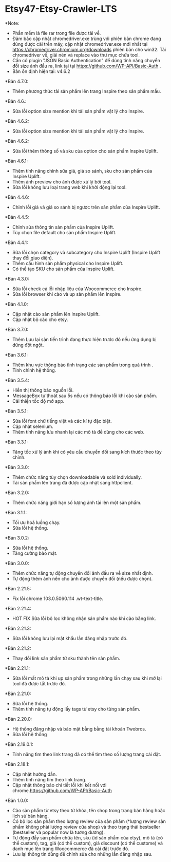 # Etsy47-Etsy-Crawler-LTS
*Note: 
- Phần mềm là file rar trong file được tải về.
- Đảm bảo cập nhật chromedriver.exe trùng với phiên bản chrome đang dùng được cài trên máy, cập nhật chromedriver.exe mới nhất tại https://chromedriver.chromium.org/downloads phiên bản cho win32. Tải chromedriver về, giải nén và replace vào thư mục chứa tool.
- Cần có plugin "JSON Basic Authentication" để dùng tính năng chuyển đổi size ảnh đầu ra, link tại tại https://github.com/WP-API/Basic-Auth .
- Bản ổn định hiện tại: v4.6.2

*Bản 4.7.0:
- Thêm phương thức tải sản phẩm lên trang Inspire theo sản phẩm mẫu.

*Bản 4.6.:
- Sửa lỗi option size mention khi tải sản phẩm vật lý cho Inspire.

*Bản 4.6.2:
- Sửa lỗi option size mention khi tải sản phẩm vật lý cho Inspire.

*Bản 4.6.2:
- Sửa lỗi thêm thông số và sku của option cho sản phẩm Inspire Uplift.

*Bản 4.6.1:
- Thêm tính năng chỉnh sửa giá, giá so sánh, sku cho sản phẩm của Inspire Uplift.
- Thêm ảnh preview cho ảnh được xử lý bởi tool.
- Sửa lỗi không lưu loại trang web khi khởi động lại tool.

*Bản 4.4.6:
- Chỉnh lỗi giá và giá so sánh bị ngược trên sản phẩm của Inspire Uplift.


*Bản 4.4.5:
- Chỉnh sửa thông tin sản phẩm của Inspire Uplift.
- Tùy chọn file default cho sản phẩm Inspire Uplift.

*Bản 4.4.1:
- Sửa lỗi chọn category và subcategory cho Inspire Uplift (Inspire Uplift thay đổi giao diện).
- Thêm cấu hình sản phẩm physical cho Inspire Uplift.
- Có thể tạo SKU cho sản phẩm của Inspire Uplift.

*Bản 4.3.0:
- Sửa lỗi check cả lỗi nhập liệu của Woocommerce cho Inspire.
- Sửa lỗi browser khi cào và up sản phẩm lên Inspire.

*Bản 4.1.0:
- Cập nhật cào sản phẩm lên Inspire Uplift.
- Cập nhật bộ cào cho etsy.

*Bản 3.7.0:
- Thêm Lưu lại sản tiến trình đang thực hiện trước đó nếu ứng dụng bị dừng đột ngột.

*Bản 3.6.1:
- Thêm khu vực thông báo tình trạng các sản phẩm trong quá trình .
- Tinh chỉnh hệ thống.

*Bản 3.5.4:
- Hiển thị thông báo nguồn lỗi.
- MessageBox tự thoát sau 5s nếu có thông báo lỗi khi cào sản phẩm.
- Cải thiện tốc độ mở app.

*Bản 3.5.1:
- Sửa lỗi font chữ tiếng việt và các kí tự đặc biệt.
- Cập nhật selenium.
- Thêm tính năng lưu nhanh lại các mô tả để dùng cho các web.

*Bản 3.3.1:
- Tăng tốc xử lý ảnh khi có yêu cầu chuyển đổi sang kích thước theo tùy chỉnh.

*Bản 3.3.0:
- Thêm chức năng tùy chọn downloadable và sold individually.
- Tải sản phẩm lên trang đã được cập nhật sang httpclient.

*Bản 3.2.0:
- Thêm chức năng giới hạn số lượng ảnh tải lên một sản phẩm.

*Bản 3.1.1:
- Tối ưu hoá luồng chạy.
- Sửa lỗi hệ thống.

*Bản 3.0.2:
- Sửa lỗi hệ thống.
- Tăng cường bảo mật.

*Bản 3.0.0:
- Thêm chức năng tự động chuyển đổi ảnh đầu ra về size nhất định.
- Tự động thêm ảnh nền cho ảnh được chuyển đổi (nếu được chọn).

*Bản 2.21.5:
- Fix lỗi chrome 103.0.5060.114  .wt-text-title.

*Bản 2.21.4:
- HOT FIX Sửa lỗi bộ lọc không nhận sản phẩm nào khi cào bằng link.

*Bản 2.21.3:
- Sửa lỗi không lưu lại mật khẩu lần đăng nhập trước đó.

*Bản 2.21.2:
- Thay đổi link sản phẩm từ sku thành tên sản phẩm.

*Bản 2.21.1:
- Sửa lỗi mất mô tả khi up sản phẩm trong những lần chạy sau khi mở lại tool đã được tắt trước đó.

*Bản 2.21.0:
- Sửa lỗi hệ thống.
- Thêm tính năng tự động lấy tags từ etsy cho từng sản phẩm.

*Bản 2.20.0:
- Hệ thống đăng nhập và bảo mật bằng bằng tài khoản Twobros.
- Sửa lỗi hệ thống

*Bản 2.19.0.1:
- Tính năng tìm theo link trang đã có thể tìm theo số lượng trang cài đặt.

*Bản 2.18.1:
- Cập nhật hướng dẫn.
- Thêm tính năng tìm theo link trang.
- Cập nhật thông báo chi tiết lỗi khi kết nối với chrome.https://github.com/WP-API/Basic-Auth

*Bản 1.0.0:
- Cào sản phẩm từ etsy theo từ khóa, tên shop trong trang bán hàng hoặc lịch sử bán hàng.
- Có bộ lọc sản phẩm theo lượng review của sản phẩm (*lượng review sản phẩm không phải lượng review cửa shop) và theo trạng thái bestseller (bestseller và popular now là tương đương).
- Tự động đẩy sản phẩm chứa tên, sku (id sản phẩm của etsy), mô tả (có thể custom), tag, giá (có thể custom), giá discount (có thể custome) và danh mục lên trang Woocommerce đã cài đặt trước đó.
- Lưu lại thông tin dùng để chỉnh sửa cho những lần đăng nhập sau.
